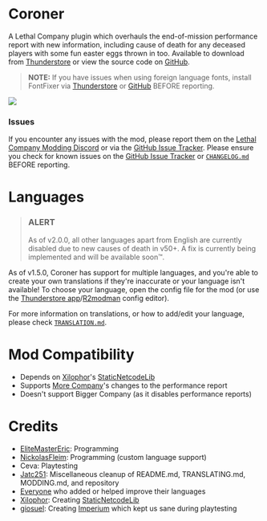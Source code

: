 # Coroner
A Lethal Company plugin which overhauls the end-of-mission performance report with new information, including cause of death for any deceased players with some fun easter eggs thrown in too. Available to download from [Thunderstore](https://thunderstore.io/c/lethal-company/p/EliteMasterEric/Coroner/) or view the source code on [GitHub](https://github.com/EliteMasterEric/Coroner).

> **NOTE:** If you have issues when using foreign language fonts, install FontFixer via [Thunderstore](https://thunderstore.io/c/lethal-company/p/EliteMasterEric/FontFixer/) or [GitHub](https://github.com/EliteMasterEric/FontFixer) BEFORE reporting.

![](https://raw.githubusercontent.com/EliteMasterEric/Coroner/master/Art/README_nutcracker.png)

### Issues
If you encounter any issues with the mod, please report them on the [Lethal Company Modding Discord](https://discord.gg/lcmod) or via the [GitHub Issue Tracker](https://github.com/EliteMasterEric/Coroner/issues). Please ensure you check for known issues on the [GitHub Issue Tracker](https://github.com/EliteMasterEric/Coroner/issues) or [`CHANGELOG.md`](https://github.com/EliteMasterEric/Coroner/blob/master/CHANGELOG.md) BEFORE reporting.

# Languages
> ### ALERT
> As of v2.0.0, all other languages apart from English are currently disabled due to new causes of death in v50+. A fix is currently being implemented and will be available soon™.

As of v1.5.0, Coroner has support for multiple languages, and you're able to create your own translations if they're inaccurate or your language isn't available! To choose your language, open the config file for the mod (or use the [Thunderstore app](https://www.overwolf.com/app/Thunderstore-Thunderstore_Mod_Manager)/[R2modman](https://r2modman.net/) config editor).

For more information on translations, or how to add/edit your language, please check [`TRANSLATION.md`](https://github.com/EliteMasterEric/Coroner/blob/master/TRANSLATION.md).

# Mod Compatibility
- Depends on [Xilophor](https://github.com/Xilophor/)'s [StaticNetcodeLib](https://github.com/Xilophor/StaticNetcodeLib)
- Supports [More Company](https://thunderstore.io/c/lethal-company/p/notnotnotswipez/MoreCompany)'s changes to the performance report
- Doesn't support Bigger Company (as it disables performance reports)

# Credits
- [EliteMasterEric](https://github.com/EliteMasterEric): Programming
- [NickolasFleim](https://github.com/NickolasFleim): Programming (custom language support)
- Ceva: Playtesting
- [Jatc251](https://jatc251.com): Miscellaneous cleanup of README.md, TRANSLATING.md, MODDING.md, and repository
- [Everyone]((https://github.com/EliteMasterEric/Coroner/blob/master/TRANSLATION.md)) who added or helped improve their languages
- [Xilophor](https://github.com/Xilophor/): Creating [StaticNetcodeLib](https://github.com/Xilophor/StaticNetcodeLib)
- [giosuel](https://github.com/giosuel): Creating [Imperium](https://github.com/giosuel/Imperium) which kept us sane during playtesting